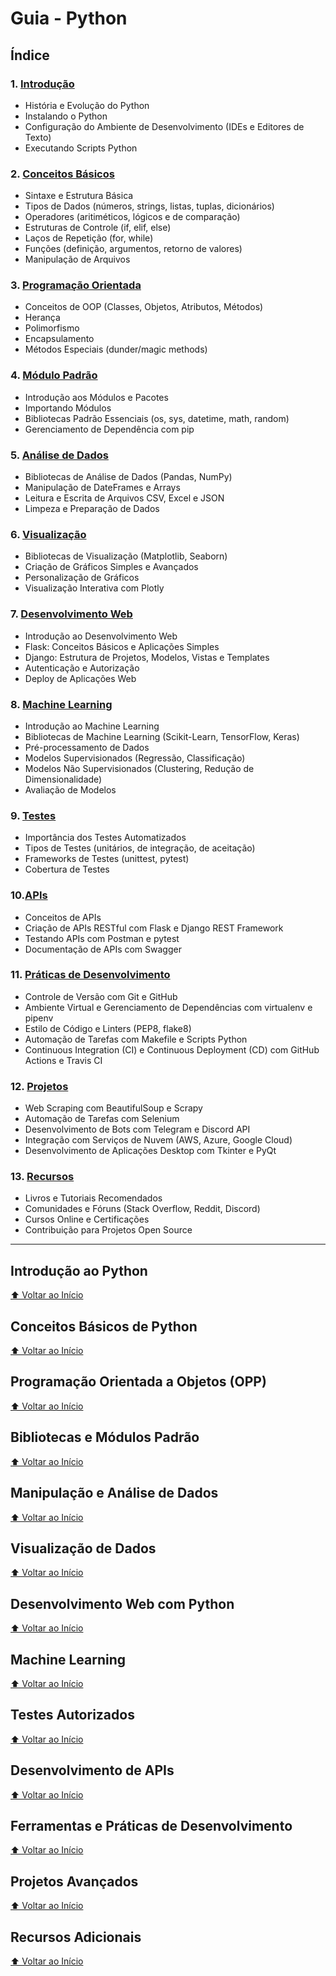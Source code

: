   # Guia - Python

## Índice

### 1. [Introdução](#Introdução-ao-Python)
  - História e Evolução do Python
  - Instalando o Python
  - Configuração do Ambiente de Desenvolvimento (IDEs e Editores de Texto)
  - Executando Scripts Python

### 2. [Conceitos Básicos](#Conceitos-Básicos-de-Python)
  - Sintaxe e Estrutura Básica
  - Tipos de Dados (números, strings, listas, tuplas, dicionários)
  - Operadores (aritiméticos, lógicos e de comparação)
  - Estruturas de Controle (if, elif, else)
  - Laços de Repetição (for, while)
  - Funções (definição, argumentos, retorno de valores)
  - Manipulação de Arquivos

### 3. [Programação Orientada](#Programação-Orientada-a-Objetos-OPP)
  - Conceitos de OOP (Classes, Objetos, Atributos, Métodos)
  - Herança
  - Polimorfismo
  - Encapsulamento
  - Métodos Especiais (dunder/magic methods)

### 4. [Módulo Padrão](#Bibliotecas-e-Módulos-Padrão)
  - Introdução aos Módulos e Pacotes
  - Importando Módulos
  - Bibliotecas Padrão Essenciais (os, sys, datetime, math, random)
  - Gerenciamento de Dependência com pip

### 5. [Análise de Dados](#Manipulação-e-Análise-de-Dados)
  - Bibliotecas de Análise de Dados (Pandas, NumPy)
  - Manipulação de DateFrames e Arrays
  - Leitura e Escrita de Arquivos CSV, Excel e JSON
  - Limpeza e Preparação de Dados

### 6. [Visualização](#Visualização-de-Dados)
  - Bibliotecas de Visualização (Matplotlib, Seaborn)
  - Criação de Gráficos Simples e Avançados
  - Personalização de Gráficos
  - Visualização Interativa com Plotly

### 7. [Desenvolvimento Web](#Desenvolvimento-Web-com-Python)
  - Introdução ao Desenvolvimento Web
  - Flask: Conceitos Básicos e Aplicações Simples
  - Django: Estrutura de Projetos, Modelos, Vistas e Templates
  - Autenticação e Autorização
  - Deploy de Aplicações Web

### 8. [Machine Learning](#Machine-Learning)
  - Introdução ao Machine Learning
  - Bibliotecas de Machine Learning (Scikit-Learn, TensorFlow, Keras)
  - Pré-processamento de Dados
  - Modelos Supervisionados (Regressão, Classificação)
  - Modelos Não Supervisionados (Clustering, Redução de Dimensionalidade)
  - Avaliação de Modelos

### 9. [Testes](#Testes-Autorizados)
  - Importância dos Testes Automatizados
  - Tipos de Testes (unitários, de integração, de aceitação)
  - Frameworks de Testes (unittest, pytest)
  - Cobertura de Testes
    
### 10.[APIs](#Desenvolvimento-de-APIs)
  - Conceitos de APIs
  - Criação de APIs RESTful com Flask e Django REST Framework
  - Testando APIs com Postman e pytest
  - Documentação de APIs com Swagger

### 11. [Práticas de Desenvolvimento](#Ferramentas-e-Práticas-de-Desenvolvimento)
  - Controle de Versão com Git e GitHub
  - Ambiente Virtual e Gerenciamento de Dependências com virtualenv e pipenv
  - Estilo de Código e Linters (PEP8, flake8)
  - Automação de Tarefas com Makefile e Scripts Python
  - Continuous Integration (CI) e Continuous Deployment (CD) com GitHub Actions e Travis CI
    
### 12. [Projetos](#Projetos-Avançados)
  - Web Scraping com BeautifulSoup e Scrapy
  - Automação de Tarefas com Selenium
  - Desenvolvimento de Bots com Telegram e Discord API
  - Integração com Serviços de Nuvem (AWS, Azure, Google Cloud)
  - Desenvolvimento de Aplicações Desktop com Tkinter e PyQt

### 13. [Recursos](#Recursos-Adicionais)
  - Livros e Tutoriais Recomendados
  - Comunidades e Fóruns (Stack Overflow, Reddit, Discord)
  - Cursos Online e Certificações
  - Contribuição para Projetos Open Source

***

## **Introdução ao Python**

[⬆️ Voltar ao Início](#Índice)

## **Conceitos Básicos de Python**

[⬆️ Voltar ao Início](#Índice)

## **Programação Orientada a Objetos (OPP)**

[⬆️ Voltar ao Início](#Índice)

## **Bibliotecas e Módulos Padrão**

[⬆️ Voltar ao Início](#Índice)

## **Manipulação e Análise de Dados**

[⬆️ Voltar ao Início](#Índice)

## **Visualização de Dados**

[⬆️ Voltar ao Início](#Índice)

## **Desenvolvimento Web com Python** 

[⬆️ Voltar ao Início](#Índice)

## **Machine Learning**

[⬆️ Voltar ao Início](#Índice)

## **Testes Autorizados**

[⬆️ Voltar ao Início](#Índice)

## **Desenvolvimento de APIs**

[⬆️ Voltar ao Início](#Índice)

## **Ferramentas e Práticas de Desenvolvimento**

[⬆️ Voltar ao Início](#Índice)

## **Projetos Avançados**

[⬆️ Voltar ao Início](#Índice)

## **Recursos Adicionais**

[⬆️ Voltar ao Início](#Índice)
